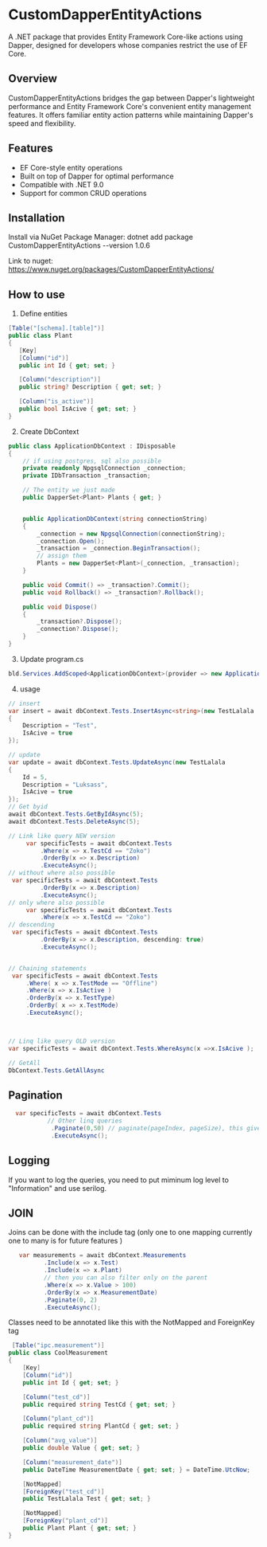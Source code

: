 # CustomDapperEntityActions

A .NET package that provides Entity Framework Core-like actions using Dapper, designed for developers whose companies restrict the use of EF Core.

## Overview

CustomDapperEntityActions bridges the gap between Dapper's lightweight performance and Entity Framework Core's convenient entity management features. It offers familiar entity action patterns while maintaining Dapper's speed and flexibility.

## Features

- EF Core-style entity operations
- Built on top of Dapper for optimal performance
- Compatible with .NET 9.0
- Support for common CRUD operations

## Installation

Install via NuGet Package Manager:
dotnet add package CustomDapperEntityActions --version 1.0.6

Link to nuget: https://www.nuget.org/packages/CustomDapperEntityActions/

## How to use

1. Define entities

```C#
[Table("[schema].[table]")]
public class Plant
{
   [Key]
   [Column("id")]
   public int Id { get; set; }

   [Column("description")]
   public string? Description { get; set; }

   [Column("is_active")]
   public bool IsAcive { get; set; }
}
```

2. Create DbContext

```C#
public class ApplicationDbContext : IDisposable
{
    // if using postgres, sql also possible
    private readonly NpgsqlConnection _connection;
    private IDbTransaction _transaction;

    // The entity we just made
    public DapperSet<Plant> Plants { get; }


    public ApplicationDbContext(string connectionString)
    {
        _connection = new NpgsqlConnection(connectionString);
        _connection.Open();
        _transaction = _connection.BeginTransaction();
        // assign them
        Plants = new DapperSet<Plant>(_connection, _transaction);
    }

    public void Commit() => _transaction?.Commit();
    public void Rollback() => _transaction?.Rollback();

    public void Dispose()
    {
        _transaction?.Dispose();
        _connection?.Dispose();
    }
}
```

3.  Update program.cs

```C#
bld.Services.AddScoped<ApplicationDbContext>(provider => new ApplicationDbContext(connectionString));
```

4. usage

```C#
// insert
var insert = await dbContext.Tests.InsertAsync<string>(new TestLalala
{
    Description = "Test",
    IsAcive = true
});

// update
var update = await dbContext.Tests.UpdateAsync(new TestLalala
{
    Id = 5,
    Description = "Luksass",
    IsAcive = true
});
// Get byid
await dbContext.Tests.GetByIdAsync(5);
await dbContext.Tests.DeleteAsync(5);

// Link like query NEW version
     var specificTests = await dbContext.Tests
         .Where(x => x.TestCd == "Zoko")
         .OrderBy(x => x.Description)
         .ExecuteAsync();
// without where also possible
 var specificTests = await dbContext.Tests
         .OrderBy(x => x.Description)
         .ExecuteAsync();
// only where also possible
     var specificTests = await dbContext.Tests
         .Where(x => x.TestCd == "Zoko")
// descending
 var specificTests = await dbContext.Tests
         .OrderBy(x => x.Description, descending: true)
         .ExecuteAsync();


// Chaining statements
 var specificTests = await dbContext.Tests
     .Where( x => x.TestMode == "Offline")
     .Where(x => x.IsActive )
     .OrderBy(x => x.TestType)
     .OrderBy( x => x.TestMode)
     .ExecuteAsync();



// Linq like query OLD version
var specificTests = await dbContext.Tests.WhereAsync(x =>x.IsAcive );

// GetAll
DbContext.Tests.GetAllAsync

```
## Pagination
```C#
  var specificTests = await dbContext.Tests
           // Other linq queries
            .Paginate(0,50) // paginate(pageIndex, pageSize), this gives records 0-50 
            .ExecuteAsync();
```

## Logging
If you want to log the queries, you need to put miminum log level to "Information" and use serilog.

## JOIN
 
Joins can be done with the include tag  (only one to one mapping currently one to many is for future features )
```C#
   var measurements = await dbContext.Measurements
          .Include(x => x.Test)
          .Include(x => x.Plant)
          // then you can also filter only on the parent
          .Where(x => x.Value > 100)
          .OrderBy(x => x.MeasurementDate)
          .Paginate(0, 2)
          .ExecuteAsync();
```

Classes need to be annotated like this with the NotMapped and ForeignKey tag
```C#
 [Table("ipc.measurement")]
public class CoolMeasurement
{
    [Key]
    [Column("id")]
    public int Id { get; set; }

    [Column("test_cd")]
    public required string TestCd { get; set; }

    [Column("plant_cd")]
    public required string PlantCd { get; set; }

    [Column("avg_value")]
    public double Value { get; set; }

    [Column("measurement_date")]
    public DateTime MeasurementDate { get; set; } = DateTime.UtcNow;

    [NotMapped]
    [ForeignKey("test_cd")]
    public TestLalala Test { get; set; }

    [NotMapped]
    [ForeignKey("plant_cd")]
    public Plant Plant { get; set; }
}

```
